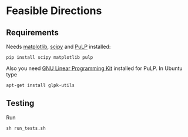 # Feasible Directions

## Requirements

Needs [matplotlib](https://pypi.python.org/pypi/matplotlib/), [scipy](https://pypi.python.org/pypi/scipy/)
and [PuLP](https://pypi.python.org/pypi/PuLP/) installed:

```
pip install scipy matplotlib pulp
```

Also you need [GNU Linear Programming Kit](https://www.gnu.org/software/glpk/) installed for PuLP.
In Ubuntu type

```
apt-get install glpk-utils
```

## Testing

Run

```
sh run_tests.sh
```
